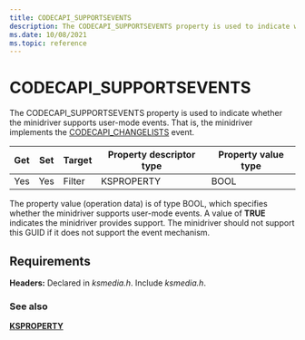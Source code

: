 ```yaml
---
title: CODECAPI_SUPPORTSEVENTS
description: The CODECAPI_SUPPORTSEVENTS property is used to indicate whether the minidriver supports user-mode events.
ms.date: 10/08/2021
ms.topic: reference
---
```


# CODECAPI_SUPPORTSEVENTS

The CODECAPI_SUPPORTSEVENTS property is used to indicate whether the minidriver supports user-mode events. That is, the minidriver implements the [CODECAPI_CHANGELISTS](codecapi-changelists.md) event.

| Get | Set | Target | Property descriptor type | Property value type |
|--|--|--|--|--|
| Yes | Yes | Filter | KSPROPERTY | BOOL |

The property value (operation data) is of type BOOL, which specifies whether the minidriver supports user-mode events. A value of **TRUE** indicates the minidriver provides support. The minidriver should not support this GUID if it does not support the event mechanism.

## Requirements

**Headers:** Declared in *ksmedia.h*. Include *ksmedia.h*.

### See also

[**KSPROPERTY**](ksproperty-structure.md)
